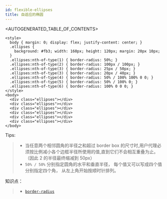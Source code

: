 ```yaml
---
id: flexible-ellipses
title: 自适应的椭圆
---
```


<AUTOGENERATED_TABLE_OF_CONTENTS>

```playground
<style>
  body { margin: 0; display: flex; justify-content: center; }
  .ellipses {
    background: #fb3; width: 160px; height: 120px; margin: 20px 10px;
  }
  .ellipses:nth-of-type(1) { border-radius: 50%; }
  .ellipses:nth-of-type(2) { border-radius: 100px / 100px; }
  .ellipses:nth-of-type(3) { border-radius: 25px / 50px; }
  .ellipses:nth-of-type(3) { border-radius: 20px / 40px; }
  .ellipses:nth-of-type(4) { border-radius: 50% / 100% 100% 0 0; }
  .ellipses:nth-of-type(5) { border-radius: 50% / 100% 0; }
  .ellipses:nth-of-type(6) { border-radius: 100% 0 0 0; }
</style>
<body>
  <div class="ellipses"></div>
  <div class="ellipses"></div>
  <div class="ellipses"></div>
  <div class="ellipses"></div>
  <div class="ellipses"></div>
  <div class="ellipses"></div>
</body>
```

Tips:

> + 当任意两个相邻圆角的半径之和超过 border box 的尺寸时,用户代理必须按比例减小各个边框半径所使用的值,直到它们不会相互重叠为止。（因此 2 的半径最终缩减到 50px）
> + `50% / 50%` 分别指定圆角的水平和垂直半径， 每个值又可以写成四个值分别指定四个角， 从左上角开始按顺时针排列。

知识点：

> + [`border-radius`](https://developer.mozilla.org/zh-CN/docs/Web/CSS/border-radius)